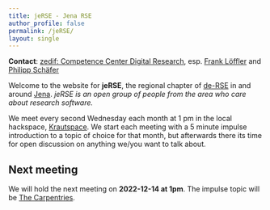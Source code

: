 ```yaml
---
title: jeRSE - Jena RSE
author_profile: false
permalink: /jeRSE/
layout: single
---
```


**Contact**: [zedif: Competence Center Digital Research](https://www.zedif.uni-jena.de/en/contact.html), esp. [Frank Löffler](https://www.zedif.uni-jena.de/en/team/frank-l%C3%B6ffler.html) and [Philipp Schäfer](https://www.zedif.uni-jena.de/en/team/philipp-sch%C3%A4fer.html)

Welcome to the website for **jeRSE**, the regional chapter of [de-RSE](https://de-rse.org) in and around [Jena](https://en.wikipedia.org/wiki/Jena).
_jeRSE is an open group of people from the area who care about research software._

We meet every second Wednesday each month at 1 pm in the local hackspace, [Krautspace](https://kraut.space/).
We start each meeting with a 5 minute impulse introduction to a topic of choice for that month, but afterwards there its time for open discussion on anything we/you want to talk about.

## Next meeting

We will hold the next meeting on **2022-12-14 at 1pm**.
The impulse topic will be [The Carpentries](https://carpentries.org/).
